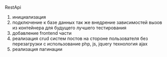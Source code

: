 RestApi

1. инициализация
2. подключение к базе данных так же внедрение зависимостей вызов из контейнера для будущего лучшего тестирования
3. добавление frontend части
4. реализация crud систем постов на стороне пользователя без перезагрузки с использование php, js, jquery технология ajax
5. реализация пагинации
